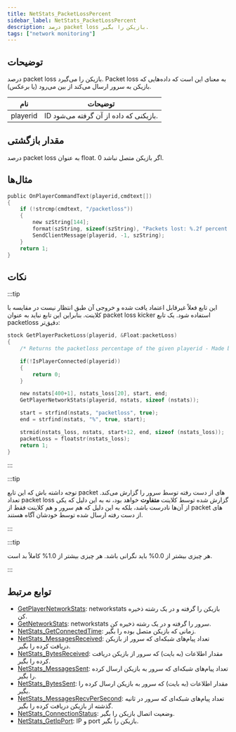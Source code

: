 ```yaml
---
title: NetStats_PacketLossPercent
sidebar_label: NetStats_PacketLossPercent
description: درصد packet loss بازیکن را بگیر.
tags: ["network monitoring"]
---
```


## توضیحات

درصد packet loss بازیکن را می‌گیرد. Packet loss به معنای این است که داده‌هایی که بازیکن به سرور ارسال می‌کند از بین می‌رود (یا برعکس).

| نام      | توضیحات                                     |
| -------- | ------------------------------------------ |
| playerid | ID بازیکنی که داده از آن گرفته می‌شود.      |

## مقدار بازگشتی

درصد packet loss به عنوان float. 0 اگر بازیکن متصل نباشد.

## مثال‌ها

```c
public OnPlayerCommandText(playerid,cmdtext[])
{
    if (!strcmp(cmdtext, "/packetloss"))
    {
        new szString[144];
        format(szString, sizeof(szString), "Packets lost: %.2f percent.", NetStats_PacketLossPercent(playerid));
        SendClientMessage(playerid, -1, szString);
    }
    return 1;
}
```

## نکات

:::tip

این تابع فعلاً غیرقابل اعتماد یافت شده و خروجی آن طبق انتظار نیست در مقایسه با کلاینت. بنابراین این تابع نباید به عنوان packet loss kicker استفاده شود. یک تابع packetloss دقیق‌تر:

```c
stock GetPlayerPacketLoss(playerid, &Float:packetLoss)
{
    /* Returns the packetloss percentage of the given playerid - Made by Fusez */

    if(!IsPlayerConnected(playerid))
    {
        return 0;
    }

    new nstats[400+1], nstats_loss[20], start, end;
    GetPlayerNetworkStats(playerid, nstats, sizeof (nstats));

    start = strfind(nstats, "packetloss", true);
    end = strfind(nstats, "%", true, start);

    strmid(nstats_loss, nstats, start+12, end, sizeof (nstats_loss));
    packetLoss = floatstr(nstats_loss);
    return 1;
}
```

:::

:::tip

توجه داشته باش که این تابع packet های از دست رفته توسط سرور را گزارش می‌کند. تعداد packet loss گزارش شده توسط کلاینت **متفاوت** خواهد بود، نه به این دلیل که یکی از آن‌ها نادرست باشد، بلکه به این دلیل که هم سرور و هم کلاینت فقط از packet های از دست رفته ارسال شده توسط خودشان آگاه هستند.

:::

:::tip

هر چیزی بیشتر از 0.0% باید نگرانی باشد. هر چیزی بیشتر از 1.0% کاملاً بد است.

:::

## توابع مرتبط

- [GetPlayerNetworkStats](GetPlayerNetworkStats): networkstats بازیکن را گرفته و در یک رشته ذخیره کن.
- [GetNetworkStats](GetNetworkStats): networkstats سرور را گرفته و در یک رشته ذخیره کن.
- [NetStats_GetConnectedTime](NetStats_GetConnectedTime): زمانی که بازیکن متصل بوده را بگیر.
- [NetStats_MessagesReceived](NetStats_MessagesReceived): تعداد پیام‌های شبکه‌ای که سرور از بازیکن دریافت کرده را بگیر.
- [NetStats_BytesReceived](NetStats_BytesReceived): مقدار اطلاعات (به بایت) که سرور از بازیکن دریافت کرده را بگیر.
- [NetStats_MessagesSent](NetStats_MessagesSent): تعداد پیام‌های شبکه‌ای که سرور به بازیکن ارسال کرده را بگیر.
- [NetStats_BytesSent](NetStats_BytesSent): مقدار اطلاعات (به بایت) که سرور به بازیکن ارسال کرده را بگیر.
- [NetStats_MessagesRecvPerSecond](NetStats_MessagesRecvPerSecond): تعداد پیام‌های شبکه‌ای که سرور در ثانیه گذشته از بازیکن دریافت کرده را بگیر.
- [NetStats_ConnectionStatus](NetStats_ConnectionStatus): وضعیت اتصال بازیکن را بگیر.
- [NetStats_GetIpPort](NetStats_GetIpPort): IP و port بازیکن را بگیر.